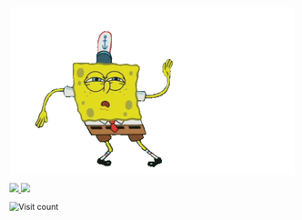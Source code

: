 <div align="center">
<img src="https://github.com/dmosc/dmosc/raw/dmosc/static/spongebob-dancing.gif" alt="\n" align="center">
</div>

<p align="left">
<a href="https://github.com/dmosc">
  <img height="180em" src="https://github-readme-stats-eight-theta.vercel.app/api?username=dmosc&show_icons=true&theme=algolia&include_all_commits=true&count_private=true"/>
</a>
<a href="https://github.com/dmosc">
  <img height="180em" src="https://github-readme-stats-eight-theta.vercel.app/api/top-langs/?username=dmosc&layout=compact&langs_count=8&theme=algolia"/>
</a>
</p>

<p align="left">
  <img src="https://komarev.com/ghpvc/?username=dmosc&label=Views&color=blueviolet&style=plastic" alt="Visit count"/>
</p>
